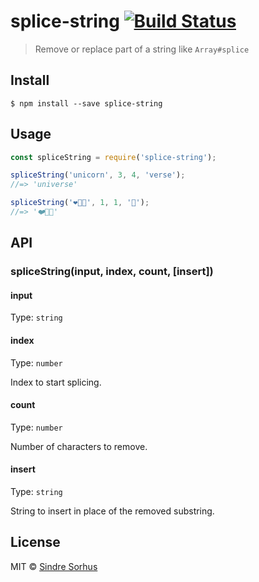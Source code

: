 # splice-string [![Build Status](https://travis-ci.org/sindresorhus/splice-string.svg?branch=master)](https://travis-ci.org/sindresorhus/splice-string)

> Remove or replace part of a string like `Array#splice`


## Install

```
$ npm install --save splice-string
```


## Usage

```js
const spliceString = require('splice-string');

spliceString('unicorn', 3, 4, 'verse');
//=> 'universe'

spliceString('❤️🐴🐴', 1, 1, '🦄');
//=> '❤️🦄🐴'
```


## API

### spliceString(input, index, count, [insert])

#### input

Type: `string`

#### index

Type: `number`

Index to start splicing.

#### count

Type: `number`

Number of characters to remove.

#### insert

Type: `string`

String to insert in place of the removed substring.


## License

MIT © [Sindre Sorhus](https://sindresorhus.com)
